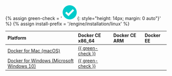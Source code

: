 {% assign green-check = '![yes](/engine/installation/images/green-check.svg){: style="height: 14px; margin: 0 auto"}' %} {% assign install-prefix = '/engine/installation/linux' %} 

| Platform                                                                    | Docker CE x86_64                                    | Docker CE ARM | Docker EE |
|:--------------------------------------------------------------------------- |:--------------------------------------------------- |:------------- |:--------- |
| [Docker for Mac (macOS)](/docker-for-mac/install.md)                        | [{{ green-check }}](/docker-for-mac/install.md)     |               |           |
| [Docker for Windows (Microsoft Windows 10)](/docker-for-windows/install.md) | [{{ green-check }}](/docker-for-windows/install.md) |               |           |